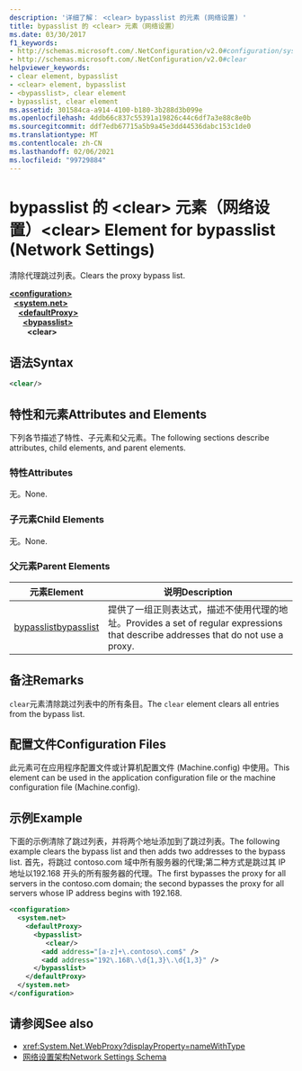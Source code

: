 ```yaml
---
description: '详细了解： <clear> bypasslist 的元素 (网络设置) '
title: bypasslist 的 <clear> 元素（网络设置）
ms.date: 03/30/2017
f1_keywords:
- http://schemas.microsoft.com/.NetConfiguration/v2.0#configuration/system.net/defaultProxy/bypasslist/clear
- http://schemas.microsoft.com/.NetConfiguration/v2.0#clear
helpviewer_keywords:
- clear element, bypasslist
- <clear> element, bypasslist
- <bypasslist>, clear element
- bypasslist, clear element
ms.assetid: 301584ca-a914-4100-b180-3b288d3b099e
ms.openlocfilehash: 4ddb66c837c55391a19826c44c6df7a3e88c8e0b
ms.sourcegitcommit: ddf7edb67715a5b9a45e3dd44536dabc153c1de0
ms.translationtype: MT
ms.contentlocale: zh-CN
ms.lasthandoff: 02/06/2021
ms.locfileid: "99729884"
---
```

# <a name="clear-element-for-bypasslist-network-settings"></a><span data-ttu-id="5010f-103">bypasslist 的 \<clear> 元素（网络设置）</span><span class="sxs-lookup"><span data-stu-id="5010f-103">\<clear> Element for bypasslist (Network Settings)</span></span>

<span data-ttu-id="5010f-104">清除代理跳过列表。</span><span class="sxs-lookup"><span data-stu-id="5010f-104">Clears the proxy bypass list.</span></span>  
  
[**\<configuration>**](../configuration-element.md)\
&nbsp;&nbsp;[**\<system.net>**](system-net-element-network-settings.md)\
&nbsp;&nbsp;&nbsp;&nbsp;[**\<defaultProxy>**](defaultproxy-element-network-settings.md)\
&nbsp;&nbsp;&nbsp;&nbsp;&nbsp;&nbsp;[**\<bypasslist>**](bypasslist-element-network-settings.md)\
&nbsp;&nbsp;&nbsp;&nbsp;&nbsp;&nbsp;&nbsp;&nbsp;**\<clear>**

## <a name="syntax"></a><span data-ttu-id="5010f-105">语法</span><span class="sxs-lookup"><span data-stu-id="5010f-105">Syntax</span></span>  
  
```xml  
<clear/>  
```  
  
## <a name="attributes-and-elements"></a><span data-ttu-id="5010f-106">特性和元素</span><span class="sxs-lookup"><span data-stu-id="5010f-106">Attributes and Elements</span></span>  

 <span data-ttu-id="5010f-107">下列各节描述了特性、子元素和父元素。</span><span class="sxs-lookup"><span data-stu-id="5010f-107">The following sections describe attributes, child elements, and parent elements.</span></span>  
  
### <a name="attributes"></a><span data-ttu-id="5010f-108">特性</span><span class="sxs-lookup"><span data-stu-id="5010f-108">Attributes</span></span>  

 <span data-ttu-id="5010f-109">无。</span><span class="sxs-lookup"><span data-stu-id="5010f-109">None.</span></span>  
  
### <a name="child-elements"></a><span data-ttu-id="5010f-110">子元素</span><span class="sxs-lookup"><span data-stu-id="5010f-110">Child Elements</span></span>  

 <span data-ttu-id="5010f-111">无。</span><span class="sxs-lookup"><span data-stu-id="5010f-111">None.</span></span>  
  
### <a name="parent-elements"></a><span data-ttu-id="5010f-112">父元素</span><span class="sxs-lookup"><span data-stu-id="5010f-112">Parent Elements</span></span>  
  
|<span data-ttu-id="5010f-113">**元素**</span><span class="sxs-lookup"><span data-stu-id="5010f-113">**Element**</span></span>|<span data-ttu-id="5010f-114">**说明**</span><span class="sxs-lookup"><span data-stu-id="5010f-114">**Description**</span></span>|  
|-----------------|---------------------|  
|[<span data-ttu-id="5010f-115">bypasslist</span><span class="sxs-lookup"><span data-stu-id="5010f-115">bypasslist</span></span>](bypasslist-element-network-settings.md)|<span data-ttu-id="5010f-116">提供了一组正则表达式，描述不使用代理的地址。</span><span class="sxs-lookup"><span data-stu-id="5010f-116">Provides a set of regular expressions that describe addresses that do not use a proxy.</span></span>|  
  
## <a name="remarks"></a><span data-ttu-id="5010f-117">备注</span><span class="sxs-lookup"><span data-stu-id="5010f-117">Remarks</span></span>  

 <span data-ttu-id="5010f-118">`clear`元素清除跳过列表中的所有条目。</span><span class="sxs-lookup"><span data-stu-id="5010f-118">The `clear` element clears all entries from the bypass list.</span></span>  
  
## <a name="configuration-files"></a><span data-ttu-id="5010f-119">配置文件</span><span class="sxs-lookup"><span data-stu-id="5010f-119">Configuration Files</span></span>  

 <span data-ttu-id="5010f-120">此元素可在应用程序配置文件或计算机配置文件 (Machine.config) 中使用。</span><span class="sxs-lookup"><span data-stu-id="5010f-120">This element can be used in the application configuration file or the machine configuration file (Machine.config).</span></span>  
  
## <a name="example"></a><span data-ttu-id="5010f-121">示例</span><span class="sxs-lookup"><span data-stu-id="5010f-121">Example</span></span>  

 <span data-ttu-id="5010f-122">下面的示例清除了跳过列表，并将两个地址添加到了跳过列表。</span><span class="sxs-lookup"><span data-stu-id="5010f-122">The following example clears the bypass list and then adds two addresses to the bypass list.</span></span> <span data-ttu-id="5010f-123">首先，将跳过 contoso.com 域中所有服务器的代理;第二种方式是跳过其 IP 地址以192.168 开头的所有服务器的代理。</span><span class="sxs-lookup"><span data-stu-id="5010f-123">The first bypasses the proxy for all servers in the contoso.com domain; the second bypasses the proxy for all servers whose IP address begins with 192.168.</span></span>  
  
```xml  
<configuration>  
  <system.net>  
    <defaultProxy>  
      <bypasslist>  
         <clear/>  
        <add address="[a-z]+\.contoso\.com$" />  
        <add address="192\.168\.\d{1,3}\.\d{1,3}" />  
      </bypasslist>  
    </defaultProxy>  
  </system.net>  
</configuration>
```  
  
## <a name="see-also"></a><span data-ttu-id="5010f-124">请参阅</span><span class="sxs-lookup"><span data-stu-id="5010f-124">See also</span></span>

- <xref:System.Net.WebProxy?displayProperty=nameWithType>
- [<span data-ttu-id="5010f-125">网络设置架构</span><span class="sxs-lookup"><span data-stu-id="5010f-125">Network Settings Schema</span></span>](index.md)
